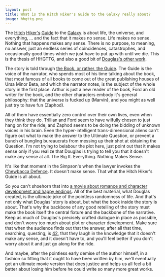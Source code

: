 ```yaml
---
layout: post
title: What is the Hitch Hiker's Guide to the Galaxy really about?
image: hhgttg.png
---
```

<p>The <a href="http://en.wikipedia.org/wiki/The_Hitchhiker%27s_Guide_to_the_Galaxy">Hitch</a> <a href="http://www.imdb.com/title/tt0371724/">Hiker's</a> <a href="http://www.imdb.com/title/tt0081874/">Guide</a> to the <a href="http://en.wikipedia.org/wiki/The_Hitchhiker%27s_Guide_to_the_Galaxy_%28radio_series%29">Galaxy</a> is about life, the universe, and everything, ... and the fact that it makes no sense. Life makes no sense. Nothing that happens makes any sense. There is no purpose, to meaning, no answer, just an endless series of coincidences, catastrophes, and occasionally good times which we just have to put up with until we die. This is the thesis of HHGTTG, and also a good bit of <a href="http://en.wikipedia.org/wiki/Douglas_Adams">Douglas's other work</a>.</p><p>The story is told through <a href="http://en.wikipedia.org/wiki/The_Guide_%28character%29">the Book, or rather, the Guide</a>. The Guide is the voice of the narrator, who spends most of his time talking about the book, that most famous of all books to come out of the great publishing houses of Ursa Minor Beta, and which the narrator notes, is the subject of the whole story in the first place. Arthur is just a new reader of the book, Ford an old writer for the book, and the other characters embody it's general philosophy: that the universe is fucked up (Marvin), and you might as well just try to have fun (Zaphod).</p><p>All of them have essentially zero control over their own lives, even when they think they do. Trillian and Ford seem to have wilfully chosen to just hang on for the ride, and Zaphod seems to be doing the bidding of unknown voices in his brain. Even the hyper-intelligent trans-dimensional aliens can't figure out what to make the answer to the Ultimate Question, or prevent a bunch of bungling bureaucrats from messing up their shot at obtaining the Question. I'm not trying to belabour the plot here, just point out that it makes sense only if you realize that Douglas is trying to tell you that it doesn't make any sense at all. The Big It. Everything. Nothing Makes Sense.</p><p>It's like that moment in the Simpson's when the lawyer invokes the <a href="http://www.google.com/search?q=Chewbacca+Defence&amp;hl=en">Chewbacca Defence</a>. It doesn't make sense. That what the Hitch Hiker's Guide is all about.</p><p>So you can't shoehorn that into <a href="http://en.wikipedia.org/wiki/The_Hitchhiker%27s_Guide_to_the_Galaxy_%28film%29">a movie about romance and character development and happy endings</a>. All of the best material, what Douglas created, is the ultimate joke of the pointless randomness of life. And that's not only what Douglas' story is about, but what the book inside the story is about. That's why the backbone of any good retelling of the story must make the book itself the central fixture and the backbone of the narrative. Keep as much of Douglas's precisely crafted dialogue in place as possible, and don't worry too much about plot or character development. Make sure that when the audience finds out that the answer, after all that time, searching, questing, is <a href="http://en.wikipedia.org/wiki/42_%28number%29">42</a>, that they laugh in the knowledge that it doesn't make any sense, and it doesn't have to, and you'll feel better if you don't worry about it and just go along for the ride.</p><p>And maybe, after the pointless early demise of the author himself, in a fashion so fitting that it ought to have been written by him, we'll eventually get an ultimate movie version that does justice and helps us all feel a bit better about losing him before he could write so many more great works.</p>
